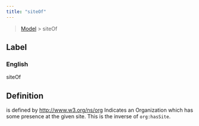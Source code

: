 ```yaml
---
title: "siteOf"
---
```


> [Model](../../) > siteOf

## Label

### English
siteOf


## Definition
is defined by http://www.w3.org/ns/org Indicates an Organization which has some presence at the given site. This is the inverse of `org:hasSite`. 


    
